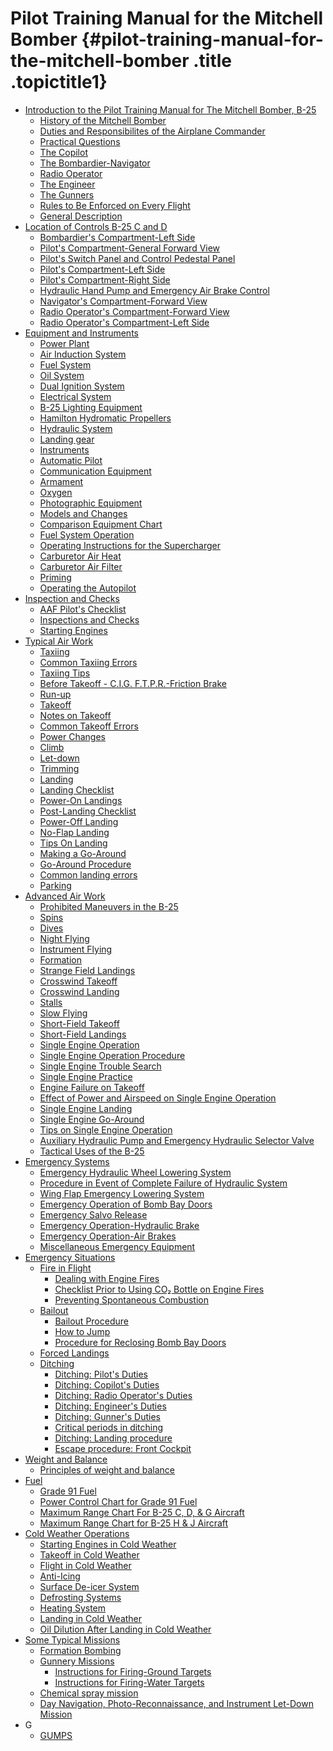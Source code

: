 Pilot Training Manual for the Mitchell Bomber {#pilot-training-manual-for-the-mitchell-bomber .title .topictitle1}
=============================================

-   [Introduction to the Pilot Training Manual for The Mitchell Bomber,
    B-25](topics/introduction_to_the_pilot_training_manual.html)
    -   [History of the Mitchell
        Bomber](topics/history_of_the_mitchell_bomber.html)
    -   [Duties and Responsibilites of the Airplane
        Commander](topics/duties_and_responsibilites_of_the_airplane_commander.html)
    -   [Practical Questions](topics/practical_questions.html)
    -   [The Copilot](topics/the_copilot.html)
    -   [The Bombardier-Navigator](topics/the_bombardier_navigator.html)
    -   [Radio Operator](topics/radio_operator.html)
    -   [The Engineer](topics/the_engineer.html)
    -   [The Gunners](topics/the_gunners.html)
    -   [Rules to Be Enforced on Every
        Flight](topics/rules_to_be_enforced_on_every_flight.html)
    -   [General Description](topics/general_description.html)
-   [Location of Controls B-25 C and
    D](topics/location_of_controls_b_25_c_and_d.html)
    -   [Bombardier\'s Compartment-Left
        Side](topics/bombardiers_compartment_left_side.html)
    -   [Pilot\'s Compartment-General Forward
        View](topics/pilots_compartment_general_forward_view.html)
    -   [Pilot\'s Switch Panel and Control Pedestal
        Panel](topics/pilots_switch_panel_and_control_pedestal_panel.html)
    -   [Pilot\'s Compartment-Left
        Side](topics/pilots_compartment_left_side.html)
    -   [Pilot\'s Compartment-Right
        Side](topics/pilots_compartment_right_side.html)
    -   [Hydraulic Hand Pump and Emergency Air Brake
        Control](topics/hydraulic_hand_pump_and_emergency_air_brake_control.html)
    -   [Navigator\'s Compartment-Forward
        View](topics/navigators_compartment_forward_view.html)
    -   [Radio Operator\'s Compartment-Forward
        View](topics/radio_operators_compartment_forward_view.html)
    -   [Radio Operator\'s Compartment-Left
        Side](topics/radio_operators_compartment_left_side.html)
-   [Equipment and Instruments](topics/equipment_and_instruments.html)
    -   [Power Plant](topics/power_plant.html)
    -   [Air Induction System](topics/air_induction_system.html)
    -   [Fuel System](topics/fuel_system.html)
    -   [Oil System](topics/oil_system.html)
    -   [Dual Ignition System](topics/dual_ignition_system.html)
    -   [Electrical System](topics/electrical_system.html)
    -   [B-25 Lighting Equipment](topics/b_25_lighting_equipment.html)
    -   [Hamilton Hydromatic
        Propellers](topics/hamilton_hydromatic_propellers.html)
    -   [Hydraulic System](topics/hydraulic_system.html)
    -   [Landing gear](topics/LandingGear.html)
    -   [Instruments](topics/instruments.html)
    -   [Automatic Pilot](topics/automatic_pilot.html)
    -   [Communication Equipment](topics/communication_equipment.html)
    -   [Armament](topics/armament.html)
    -   [Oxygen](topics/oxygen.html)
    -   [Photographic Equipment](topics/photographic_equipment.html)
    -   [Models and Changes](topics/models_and_changes.html)
    -   [Comparison Equipment
        Chart](topics/comparison_equipment_chart.html)
    -   [Fuel System Operation](topics/fuel_system_operation.html)
    -   [Operating Instructions for the
        Supercharger](topics/operating_instructions_for_the_supercharger.html)
    -   [Carburetor Air Heat](topics/carburetor_air_heat.html)
    -   [Carburetor Air Filter](topics/carburetor_air_filter.html)
    -   [Priming](topics/priming.html)
    -   [Operating the Autopilot](topics/operating_the_autopilot.html)
-   [Inspection and Checks](topics/inspection_and_checks.html)
    -   [AAF Pilot\'s Checklist](topics/aaf_pilots_checklist.html)
    -   [Inspections and Checks](topics/inspections_and_checks.html)
    -   [Starting Engines](topics/starting_engines.html)
-   [Typical Air Work](topics/typical_air_work.html)
    -   [Taxiing](topics/taxiing.html)
    -   [Common Taxiing Errors](topics/common_taxiing_errors.html)
    -   [Taxiing Tips](topics/taxiing_tips.html)
    -   [Before Takeoff - C.I.G. F.T.P.R.-Friction
        Brake](topics/before_takeoff_c.i.g.f.t.p.r._friction_brake.html)
    -   [Run-up](topics/run_up.html)
    -   [Takeoff](topics/takeoff.html)
    -   [Notes on Takeoff](topics/notes_on_takeoff.html)
    -   [Common Takeoff Errors](topics/common_takeoff_errors.html)
    -   [Power Changes](topics/power_changes.html)
    -   [Climb](topics/climb.html)
    -   [Let-down](topics/let_down.html)
    -   [Trimming](topics/trimming.html)
    -   [Landing](topics/landing.html)
    -   [Landing Checklist](topics/landing_checklist.html)
    -   [Power-On Landings](topics/power_on_landings.html)
    -   [Post-Landing Checklist](topics/post_landing_checklist.html)
    -   [Power-Off Landing](topics/power_off_landing.html)
    -   [No-Flap Landing](topics/no_flap_landing.html)
    -   [Tips On Landing](topics/tips_on_landing.html)
    -   [Making a Go-Around](topics/making_a_go_around.html)
    -   [Go-Around Procedure](topics/go_around_procedure.html)
    -   [Common landing errors](topics/common_landing_errors.html)
    -   [Parking](topics/parking.html)
-   [Advanced Air Work](topics/advanced_air_work.html)
    -   [Prohibited Maneuvers in the
        B-25](topics/prohibited_maneuvers_in_the_b_25.html)
    -   [Spins](topics/spins.html)
    -   [Dives](topics/dives.html)
    -   [Night Flying](topics/night_flying.html)
    -   [Instrument Flying](topics/instrument_flying.html)
    -   [Formation](topics/formation.html)
    -   [Strange Field Landings](topics/strange_field_landings.html)
    -   [Crosswind Takeoff](topics/crosswind_takeoff.html)
    -   [Crosswind Landing](topics/crosswind_landing.html)
    -   [Stalls](topics/stalls.html)
    -   [Slow Flying](topics/slow_flying.html)
    -   [Short-Field Takeoff](topics/short_field_takeoff.html)
    -   [Short-Field Landings](topics/short_field_landings.html)
    -   [Single Engine Operation](topics/single_engine_operation.html)
    -   [Single Engine Operation
        Procedure](topics/single_engine_operation_procedure.html)
    -   [Single Engine Trouble
        Search](topics/single_engine_trouble_search.html)
    -   [Single Engine Practice](topics/single_engine_practice.html)
    -   [Engine Failure on
        Takeoff](topics/engine_failure_on_takeoff.html)
    -   [Effect of Power and Airspeed on Single Engine
        Operation](topics/effect_of_power_and_airspeed_on_single_engine_operation.html)
    -   [Single Engine Landing](topics/single_engine_landing.html)
    -   [Single Engine Go-Around](topics/single_engine_go_around.html)
    -   [Tips on Single Engine
        Operation](topics/tips_on_single_engine_operation.html)
    -   [Auxiliary Hydraulic Pump and Emergency Hydraulic Selector
        Valve](topics/auxiliary_hydraulic_pump_and_emergency_hydraulic_selector_valve.html)
    -   [Tactical Uses of the
        B-25](topics/tactical_uses_of_the_b_25.html)
-   [Emergency Systems](topics/emergency_systems.html)
    -   [Emergency Hydraulic Wheel Lowering
        System](topics/emergency_hydraulic_wheel_lowering_system.html)
    -   [Procedure in Event of Complete Failure of Hydraulic
        System](topics/procedure_in_event_of_complete_failure_of_hydraulic_system.html)
    -   [Wing Flap Emergency Lowering
        System](topics/wing_flap_emergency_lowering_system.html)
    -   [Emergency Operation of Bomb Bay
        Doors](topics/emergency_operation_of_bomb_bay_doors.html)
    -   [Emergency Salvo Release](topics/emergency_salvo_release.html)
    -   [Emergency Operation-Hydraulic
        Brake](topics/emergency_operation_hydraulic_brake.html)
    -   [Emergency Operation-Air
        Brakes](topics/emergency_operation_air_brakes.html)
    -   [Miscellaneous Emergency
        Equipment](topics/miscellaneous_emergency_equipment.html)
-   [Emergency Situations](topics/emergency_situations.html)
    -   [Fire in Flight](topics/fire_in_flight.html)
        -   [Dealing with Engine
            Fires](topics/dealing_with_engine_fires.html)
        -   [Checklist Prior to Using CO₂ Bottle on Engine
            Fires](topics/checklist_prior_to_using_co2_bottle_on_engine_fires.html)
        -   [Preventing Spontaneous
            Combustion](topics/preventing_spontaneous_combustion.html)
    -   [Bailout](topics/bailout.html)
        -   [Bailout Procedure](topics/bailout_procedure.html)
        -   [How to Jump](topics/how_to_jump.html)
        -   [Procedure for Reclosing Bomb Bay
            Doors](topics/procedure_for_reclosing_bomb_bay_doors.html)
    -   [Forced Landings](topics/forced_landings.html)
    -   [Ditching](topics/ditching.html)
        -   [Ditching: Pilot\'s
            Duties](topics/tk_DitchingPilotSDuties.html)
        -   [Ditching: Copilot\'s
            Duties](topics/DitchingCopilotSDuties.html)
        -   [Ditching: Radio Operator\'s
            Duties](topics/DitchingRadioOperatorSDuties.html)
        -   [Ditching: Engineer\'s
            Duties](topics/DitchingEngineerSDuties.html)
        -   [Ditching: Gunner\'s
            Duties](topics/DitchingGunnerSDuties.html)
        -   [Critical periods in
            ditching](topics/CriticalPeriodsInDitching.html)
        -   [Ditching: Landing
            procedure](topics/DitchingLandingProcedure.html)
        -   [Escape procedure: Front
            Cockpit](topics/DitchingEscapeProcedure.html)
-   [Weight and Balance](topics/WeightAndBalance.html)
    -   [Principles of weight and
        balance](topics/PrinciplesOfWeightAndBalance.html)
-   [Fuel](topics/fuel.html)
    -   [Grade 91 Fuel](topics/grade_91_fuel.html)
    -   [Power Control Chart for Grade 91
        Fuel](topics/power_control_chart_for_grade_91_fuel.html)
    -   [Maximum Range Chart For B-25 C, D, & G
        Aircraft](topics/maximum_range_chart_for_b_25_c_d_and_g_aircraft.html)
    -   [Maximum Range Chart for B-25 H & J
        Aircraft](topics/maximum_range_chart_for_b_25_h_and_j_aircraft.html)
-   [Cold Weather Operations](topics/cold_weather_operations.html)
    -   [Starting Engines in Cold
        Weather](topics/starting_engines_in_cold_weather.html)
    -   [Takeoff in Cold Weather](topics/takeoff_in_cold_weather.html)
    -   [Flight in Cold Weather](topics/flight_in_cold_weather.html)
    -   [Anti-Icing](topics/anti_icing.html)
    -   [Surface De-icer System](topics/surface_de_icer_system.html)
    -   [Defrosting Systems](topics/defrosting_systems.html)
    -   [Heating System](topics/heating_system.html)
    -   [Landing in Cold Weather](topics/landing_in_cold_weather.html)
    -   [Oil Dilution After Landing in Cold
        Weather](topics/oil_dilution_after_landing_in_cold_weather.html)
-   [Some Typical Missions](topics/some_typical_missions.html)
    -   [Formation Bombing](topics/formation_bombing.html)
    -   [Gunnery Missions](topics/gunnery_missions.html)
        -   [Instructions for Firing-Ground
            Targets](topics/instructions_for_firing_ground_targets.html)
        -   [Instructions for Firing-Water
            Targets](topics/instructions_for_firing_water_targets.html)
    -   [Chemical spray mission](topics/ChemicalSprayMission.html)
    -   [Day Navigation, Photo-Reconnaissance, and Instrument Let-Down
        Mission](topics/day_navigation_photo_reconnaissance_and_instrument_let_down_mission.html)
-   G
    -   [GUMPS](gl_GUMPS.html)
